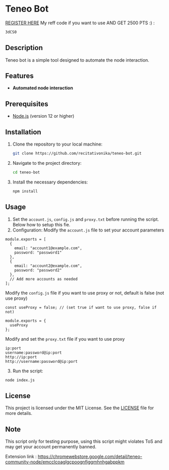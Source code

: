 # Teneo Bot
[REGISTER HERE](https://teneo.pro/community-node)
My reff code if you want to use AND GET 2500 PTS :) : 
```bash
3dCS0
```

## Description
Teneo bot is a simple tool designed to automate the node interaction.

## Features
- **Automated node interaction**

## Prerequisites
- [Node.js](https://nodejs.org/) (version 12 or higher)

## Installation

1. Clone the repository to your local machine:
   ```bash
   git clone https://github.com/recitativonika/teneo-bot.git
   ```
2. Navigate to the project directory:
   ```bash
   cd teneo-bot
   ```
4. Install the necessary dependencies:
   ```bash
   npm install
   ```

## Usage

1. Set the `account.js`, `config.js` and `proxy.txt` before running the script. Below how to setup this fie.
2. Configuration:
   Modify the `account.js` file to set your account parameters
```
module.exports = [
  {
    email: "account1@example.com",
    password: "password1"
  },
  {
    email: "account2@example.com",
    password: "password2"
  },
  // Add more accounts as needed
];
```
 Modify the `config.js` file if you want to use proxy or not, default is false (not use proxy)
```
const useProxy = false; // (set true if want to use proxy, false if not)

module.exports = {
  useProxy
};
```
 Modify and set the `proxy.txt` file if you want to use proxy
```
ip:port
username:password@ip:port
http://ip:port
http://username:password@ip:port
```
3. Run the script:
```bash
node index.js
```

## License
This project is licensed under the MIT License. See the [LICENSE](LICENSE) file for more details.

## Note
This script only for testing purpose, using this script might violates ToS and may get your account permanently banned.

Extension link : https://chromewebstore.google.com/detail/teneo-community-node/emcclcoaglgcpoognfiggmhnhgabppkm

